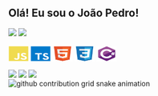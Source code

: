 ## Olá! Eu sou o João Pedro!
<div>
  <a />
  <img height="180em" src="https://github-readme-stats.vercel.app/api?username=JP-devone&show_icons=true&theme=radical"/>
  <img height="100em" src="https://github-readme-stats.vercel.app/api/top-langs/?username=JP-devone&layout=compact&theme=radical"/>
</div>
<div style="display: inline_block"><br>
  <img align="center" alt="Rafa-Js" height="30" width="40" src="https://raw.githubusercontent.com/devicons/devicon/master/icons/javascript/javascript-plain.svg">
  <img align="center" alt="Rafa-Ts" height="30" width="40" src="https://raw.githubusercontent.com/devicons/devicon/master/icons/typescript/typescript-plain.svg">
  <img align="center" alt="Rafa-HTML" height="30" width="40" src="https://raw.githubusercontent.com/devicons/devicon/master/icons/html5/html5-original.svg">
  <img align="center" alt="Rafa-CSS" height="30" width="40" src="https://raw.githubusercontent.com/devicons/devicon/master/icons/css3/css3-original.svg">
  <img align="center" alt="Rafa-Csharp" height="30" width="40" src="https://raw.githubusercontent.com/devicons/devicon/master/icons/csharp/csharp-original.svg">
</div>
  
<br>
 
<div> 
  <a href="https://www.instagram.com/ads_jpedro/" target="_blank"><img src="https://img.shields.io/badge/-Instagram-%23E4405F?style=for-the-badge&logo=instagram&logoColor=white" target="_blank"></a>
  <a href = "mailto:joaopedrobvictor@hotmail.com"><img src="https://img.shields.io/badge/-Gmail-%23333?style=for-the-badge&logo=gmail&logoColor=white" target="_blank"></a>
  <a href="https://www.linkedin.com/in/jo%C3%A3o-pedro-bomfim-victor-037a01286/" target="_blank"><img src="https://img.shields.io/badge/-LinkedIn-%230077B5?style=for-the-badge&logo=linkedin&logoColor=white" target="_blank"></a> 
</div>
<picture>
  <source media="(prefers-color-scheme: dark)" srcset="https://raw.githubusercontent.com/JP-devone/JP-devone/output/github-contribution-grid-snake-dark.svg">
  <source media="(prefers-color-scheme: light)" srcset="https://raw.githubusercontent.com/JP-devone/JP-devone/output/github-contribution-grid-snake.svg">
  <img alt="github contribution grid snake animation" src="https://raw.githubusercontent.com/JP-devone/YourUser/output/github-contribution-grid-snake.svg">
</picture>
